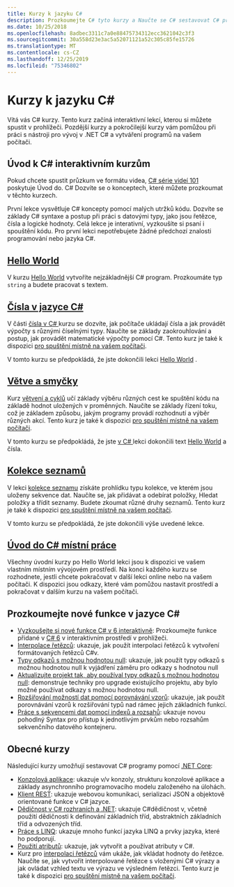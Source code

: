 ```yaml
---
title: Kurzy k jazyku C#
description: Prozkoumejte C# tyto kurzy a Naučte se C# sestavovat C# programy a naučit se funkce jazyka.
ms.date: 10/25/2018
ms.openlocfilehash: 8adbec3311c7a0e88475734312ecc3621042c3f3
ms.sourcegitcommit: 30a558d23e3ac5a52071121a52c305c85fe15726
ms.translationtype: MT
ms.contentlocale: cs-CZ
ms.lasthandoff: 12/25/2019
ms.locfileid: "75346802"
---
```

# <a name="c-tutorials"></a>Kurzy k jazyku C#

Vítá vás C# kurzy. Tento kurz začíná interaktivní lekcí, kterou si můžete spustit v prohlížeči. Pozdější kurzy a pokročilejší kurzy vám pomůžou při práci s nástroji pro vývoj v .NET C# a vytváření programů na vašem počítači.

## <a name="introduction-to-c-interactive-tutorials"></a>Úvod k C# interaktivním kurzům

Pokud chcete spustit průzkum ve formátu videa, [ C# série videí 101](https://aka.ms/dotnet3-csharp) poskytuje Úvod do. C# Dozvíte se o konceptech, které můžete prozkoumat v těchto kurzech.

První lekce vysvětluje C# koncepty pomocí malých utržků kódu. Dozvíte se základy C# syntaxe a postup při práci s datovými typy, jako jsou řetězce, čísla a logické hodnoty. Celá lekce je interativní, vyzkoušíte si psaní i spouštění kódu. Pro první lekci nepotřebujete žádné předchozí znalosti programování nebo jazyka C#.

## <a name="hello-worldintro-to-csharphello-worldyml"></a>[Hello World](intro-to-csharp/hello-world.yml)

V kurzu [Hello World](intro-to-csharp/hello-world.yml) vytvoříte nejzákladnější C# program. Prozkoumáte typ `string` a budete pracovat s textem.

## <a name="numbers-in-cintro-to-csharpnumbers-in-csharpyml"></a>[Čísla v jazyce C#](intro-to-csharp/numbers-in-csharp.yml)

V části [čísla v C# ](intro-to-csharp/numbers-in-csharp.yml) kurzu se dozvíte, jak počítače ukládají čísla a jak provádět výpočty s různými číselnými typy. Naučíte se základy zaokrouhlování a postup, jak provádět matematické výpočty pomocí C#. Tento kurz je také k dispozici [pro spuštění místně na vašem počítači](intro-to-csharp/numbers-in-csharp-local.md).

V tomto kurzu se předpokládá, že jste dokončili lekci [Hello World](intro-to-csharp/hello-world.yml) .

## <a name="branches-and-loopsintro-to-csharpbranches-and-loopsyml"></a>[Větve a smyčky](intro-to-csharp/branches-and-loops.yml)

Kurz [větvení a cyklů](intro-to-csharp/branches-and-loops.yml) učí základy výběru různých cest ke spuštění kódu na základě hodnot uložených v proměnných. Naučíte se základy řízení toku, což je základem způsobu, jakým programy provádí rozhodnutí a výběr různých akcí. Tento kurz je také k dispozici [pro spuštění místně na vašem počítači](intro-to-csharp/branches-and-loops-local.md).

V tomto kurzu se předpokládá, že jste [v C# ](intro-to-csharp/numbers-in-csharp.yml) lekci dokončili text [Hello World](intro-to-csharp/hello-world.yml) a čísla.

## <a name="list-collectionintro-to-csharplist-collectionyml"></a>[Kolekce seznamů](intro-to-csharp/list-collection.yml)

V lekci [kolekce seznamu](intro-to-csharp/list-collection.yml) získáte prohlídku typu kolekce, ve kterém jsou uloženy sekvence dat. Naučíte se, jak přidávat a odebírat položky, Hledat položky a třídit seznamy. Budete zkoumat různé druhy seznamů. Tento kurz je také k dispozici [pro spuštění místně na vašem počítači](intro-to-csharp/arrays-and-collections.md).

V tomto kurzu se předpokládá, že jste dokončili výše uvedené lekce.

## <a name="introduction-to-c----work-locallyintro-to-csharplocal-environmentmd"></a>[Úvod do C# místní práce](intro-to-csharp/local-environment.md)

Všechny úvodní kurzy po Hello World lekci jsou k dispozici ve vašem vlastním místním vývojovém prostředí. Na konci každého kurzu se rozhodnete, jestli chcete pokračovat v další lekci online nebo na vašem počítači. K dispozici jsou odkazy, které vám pomůžou nastavit prostředí a pokračovat v dalším kurzu na vašem počítači.

## <a name="explore-new-features-in-c"></a>Prozkoumejte nové funkce v jazyce C\#

* [Vyzkoušejte si nové funkce C# v 6 interaktivně](exploration/csharp-6.yml): Prozkoumejte funkce přidané v [ C# 6](../whats-new/csharp-6.md) v interaktivním prostředí v prohlížeči.
* [Interpolace řetězců](string-interpolation.md): ukazuje, jak použít interpolaci řetězců k vytvoření formátovaných řetězců C#v.
* [Typy odkazů s možnou hodnotou null](nullable-reference-types.md): ukazuje, jak použít typy odkazů s možnou hodnotou null k vyjádření záměru pro odkazy s hodnotou null
* [Aktualizujte projekt tak, aby používal typy odkazů s možnou hodnotou null](upgrade-to-nullable-references.md): demonstruje techniky pro upgrade existujícího projektu, aby bylo možné používat odkazy s možnou hodnotou null.
* [Rozšiřování možností dat pomocí porovnávání vzorů](pattern-matching.md): ukazuje, jak použít porovnávání vzorů k rozšiřování typů nad rámec jejich základních funkcí.
* [Práce s sekvencemi dat pomocí indexů a rozsahů](ranges-indexes.md): ukazuje novou pohodlný Syntax pro přístup k jednotlivým prvkům nebo rozsahům sekvenčního datového kontejneru.

## <a name="general-tutorials"></a>Obecné kurzy

Následující kurzy umožňují sestavovat C# programy pomocí [.NET Core](../../core/index.md):

* [Konzolová aplikace](console-teleprompter.md): ukazuje v/v konzoly, strukturu konzolové aplikace a základy asynchronního programovacího modelu založeného na úlohách.
* [Klient REST](console-webapiclient.md): ukazuje webovou komunikaci, serializaci JSON a objektově orientované funkce v C# jazyce.
* [Dědičnost v C# rozhraních a .NET](inheritance.md): ukazuje C#dědičnost v, včetně použití dědičnosti k definování základních tříd, abstraktních základních tříd a odvozených tříd.
* [Práce s LINQ](working-with-linq.md): ukazuje mnoho funkcí jazyka LINQ a prvky jazyka, které ho podporují.
* [Použití atributů](attributes.md): ukazuje, jak vytvořit a používat atributy v C#.
* Kurz pro [interpolaci řetězců](exploration/interpolated-strings.yml) vám ukáže, jak vkládat hodnoty do řetězce. Naučíte se, jak vytvořit interpolované řetězce s vloženými C# výrazy a jak ovládat vzhled textu ve výrazu ve výsledném řetězci. Tento kurz je také k dispozici [pro spuštění místně na vašem počítači](exploration/interpolated-strings-local.md).
